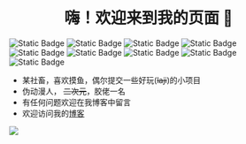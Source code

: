 <div align="center">
    <h1> 嗨！欢迎来到我的页面 👋</h1>
</div>

![Static Badge](https://img.shields.io/badge/Kotlin-1.9-purple)
![Static Badge](https://img.shields.io/badge/Android-Q-green)
![Static Badge](https://img.shields.io/badge/Golang-1.20-blue)
![Static Badge](https://img.shields.io/badge/Java-17-red)
![Static Badge](https://img.shields.io/badge/python-3.10-orange)
![Static Badge](https://img.shields.io/badge/Linux-green)
![Static Badge](https://img.shields.io/badge/Ubuntu-20.04-orange)
![Static Badge](https://img.shields.io/badge/Raspberry_PI-5-green)
![Static Badge](https://img.shields.io/badge/Iot-Dev-blue)


- 某社畜，喜欢摸鱼，偶尔提交一些好玩(~~laji~~)的小项目
- 伪动漫人， ~~二次元~~，胶佬一名
- 有任何问题欢迎在我博客中留言
- 欢迎访问我的[博客](https://umb.ink/)

<a href="#">
    <img align="left" src="https://github-readme-stats.vercel.app/api?username=farewell12345&show_icons=true&hide_border=true&icon_color=434343&title_color=a4a4a4">
</a>
